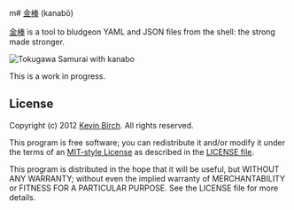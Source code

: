 m# [金棒][home] (kanabō)

[金棒][wiki] is a tool to bludgeon YAML and JSON files from the shell: the strong made stronger.

![Tokugawa Samurai with kanabo](http://upload.wikimedia.org/wikipedia/commons/4/4f/Samurai_Tokugawa_Era.jpg)

This is a work in progress.

## License

Copyright (c) 2012 [Kevin Birch](mailto:kmb@pobox.com).  All rights reserved.

This program is free software; you can redistribute it and/or modify
it under the terms of an [MIT-style License][mit] as described in
the [LICENSE file][license].

This program is distributed in the hope that it will be useful,
but WITHOUT ANY WARRANTY; without even the implied warranty of
MERCHANTABILITY or FITNESS FOR A PARTICULAR PURPOSE.  See the
LICENSE file for more details.

[home]: https://github.com/kevinbirch/kanabo "project home"
[wiki]: http://en.wikipedia.org/wiki/Kanabō "Wikipedia entry for kanabō"
[mit]: http://www.opensource.org/licenses/ncsa
[license]: https://github.com/kevinbirch/kanabo/blob/master/LICENSE "license file"
